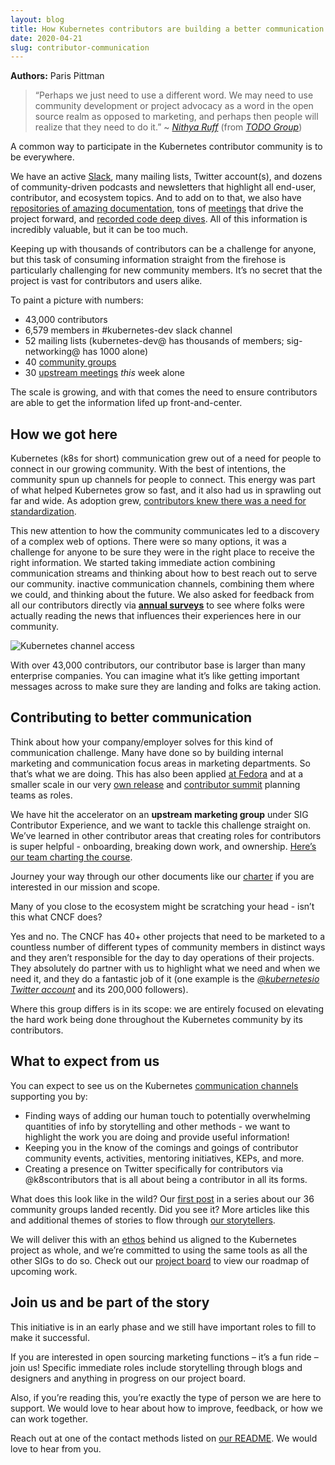 ```yaml
---
layout: blog
title: How Kubernetes contributors are building a better communication process
date: 2020-04-21
slug: contributor-communication
---
```


**Authors:** Paris Pittman

> “Perhaps we just need to use a different word. We may need to use community development or project advocacy as a word in the open source realm as opposed to marketing, and perhaps then people will realize that they need to do it.” 
> ~ [*Nithya Ruff*](https://todogroup.org/www.linkedin.com/in/nithyaruff/) (from [*TODO Group*](https://todogroup.org/guides/marketing-open-source-projects/))

A common way to participate in the Kubernetes contributor community is
to be everywhere. 

We have an active [Slack](https://slack.k8s.io), many mailing lists, Twitter account(s), and
dozens of community-driven podcasts and newsletters that highlight all
end-user, contributor, and ecosystem topics. And to add on to that, we also have [repositories of amazing documentation], tons of [meetings] that drive the project forward, and [recorded code deep dives]. All of this information is incredibly valuable,
but it can be too much. 

Keeping up with thousands of contributors can be a challenge for anyone,
but this task of consuming information straight from the firehose is
particularly challenging for new community members. It’s no secret that
the project is vast for contributors and users alike. 

To paint a picture with numbers: 

- 43,000 contributors
- 6,579 members in #kubernetes-dev slack channel
- 52 mailing lists (kubernetes-dev@ has thousands of members; sig-networking@ has 1000 alone)
- 40 [community groups](https://github.com/kubernetes/community/blob/master/governance.md#community-groups)
- 30 [upstream meetings](https://calendar.google.com/calendar/embed?src=cgnt364vd8s86hr2phapfjc6uk%40group.calendar.google.com&ctz=America%2FLos_Angeles) *this* week alone

The scale is growing, and with that comes the need to ensure contributors are able to get the information lifed up front-and-center.

## How we got here

Kubernetes (k8s for short) communication grew out of a need for people
to connect in our growing community. With the best of intentions, the
community spun up channels for people to connect. This energy was part
of what helped Kubernetes grow so fast, and it also had us in sprawling out far and wide. As adoption grew, [contributors knew there was a need for standardization](https://github.com/kubernetes/community/issues/2466).

This new attention to how the community communicates led to a discovery
of a complex web of options. There were so many options, it was a
challenge for anyone to be sure they were in the right place to receive
the right information. We started taking immediate action combining communication streams and thinking about how to best reach out to serve our community.
inactive communication channels, combining them where we could,
and thinking about the future. We also asked for feedback from all our
contributors directly via [**annual surveys**](https://github.com/kubernetes/community/tree/master/sig-contributor-experience/surveys)
to see where folks were actually reading the news that influences their
experiences here in our community.

![Kubernetes channel access](https://user-images.githubusercontent.com/1744971/79478603-3a3a1980-7fd1-11ea-8b7a-d36aac7a097b.png)

With over 43,000 contributors, our contributor base is larger than many enterprise companies. You can imagine what it’s like getting important messages across to make sure they are landing and folks are taking action.

## Contributing to better communication

Think about how your company/employer solves for this kind of communication challenge. Many have done so
by building internal marketing and communication focus areas in
marketing departments. So that’s what we are doing. This has also been
applied [at Fedora](https://fedoraproject.org/wiki/Marketing) and at a smaller
scale in our very [own release](https://github.com/kubernetes/sig-release/tree/master/release-team) and [contributor summit](https://github.com/kubernetes/community/blob/d0fd6c16f7ee754b08082cc15658eb8db7afeaf8/events/events-team/marketing/README.md) planning
teams as roles. 

We have hit the accelerator on an **upstream marketing group** under SIG
Contributor Experience, and we want to tackle this challenge straight on. 
We’ve learned in other contributor areas that creating roles for 
contributors is super helpful - onboarding, breaking down work, and
ownership. [Here’s our team charting the course](https://github.com/kubernetes/community/tree/master/communication/marketing-team).

Journey your way through our other documents like our [charter] if you are
interested in our mission and scope.

Many of you close to the ecosystem might be scratching your head - isn’t
this what CNCF does?

Yes and no. The CNCF has 40+ other projects that need to be marketed to
a countless number of different types of community members in distinct
ways and they aren’t responsible for the day to day operations of their
projects. They absolutely do partner with us to highlight what we need
and when we need it, and they do a fantastic job of it (one example is
the [*@kubernetesio Twitter account*](https://twitter.com/kubernetesio) and its 200,000
followers). 

Where this group differs is in its scope: we are entirely
focused on elevating the hard work being done throughout the Kubernetes
community by its contributors.

## What to expect from us

You can expect to see us on the Kubernetes [communication channels](https://github.com/kubernetes/community/tree/master/communication) supporting you by:

  - Finding ways of adding our human touch to potentially overwhelming
    quantities of info by storytelling and other methods - we want to
    highlight the work you are doing and provide useful information!
  - Keeping you in the know of the comings and goings of contributor
    community events, activities, mentoring initiatives, KEPs, and more.
  - Creating a presence on Twitter specifically for contributors via
    @k8scontributors that is all about being a contributor in all its
    forms.

What does this look like in the wild? Our [first post](https://kubernetes.io/blog/2020/03/19/join-sig-scalability/) in a series about our 36 community groups landed recently. Did you see it?
More articles like this and additional themes of stories to flow through
[our storytellers](https://github.com/kubernetes/community/tree/master/communication/marketing-team#purpose).

We will deliver this with an [ethos](https://github.com/kubernetes/community/blob/master/communication/marketing-team/CHARTER.md#ethosvision) behind us aligned to the Kubernetes project as whole, and we’re
committed to using the same tools as all the other SIGs to do so. Check out our [project board](https://github.com/orgs/kubernetes/projects/39) to view our roadmap of upcoming work.

## Join us and be part of the story

This initiative is in an early phase and we still have important roles to fill to make it successful. 

If you are interested in open sourcing marketing functions – it’s a fun
ride – join us! Specific immediate roles include storytelling through
blogs and designers and anything in progress on our project board. 

Also, if you’re reading this, you’re exactly the type of person we are
here to support. We would love to hear about how to improve, feedback, or how we can work together. 

Reach out at one of the contact methods listed on [our README](https://github.com/kubernetes/community/tree/master/communication/marketing-team#contact-us). We would love to hear from you.


[Slack]: https://slack.k8s.io/
[repositories of amazing documentation]: http://github.com/kubernetes/community
[meetings]: https://calendar.google.com/calendar/embed?src=cgnt364vd8s86hr2phapfjc6uk%40group.calendar.google.com&ctz=America%2FLos_Angeles
[recorded code deep dives]: https://www.youtube.com/watch?v=yqB_le-N6EE
[charter]: https://github.com/kubernetes/community/blob/master/communication/marketing-team/CHARTER.md
